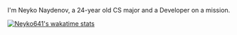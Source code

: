 I'm Neyko Naydenov, a 24-year old CS major and a Developer on a mission. 


[![Neyko641's wakatime stats](https://github-readme-stats-ez3er4l1u-neyko641.vercel.app/api/wakatime?username=Neyko641)](https://github.com/anuraghazra/github-readme-stats)
